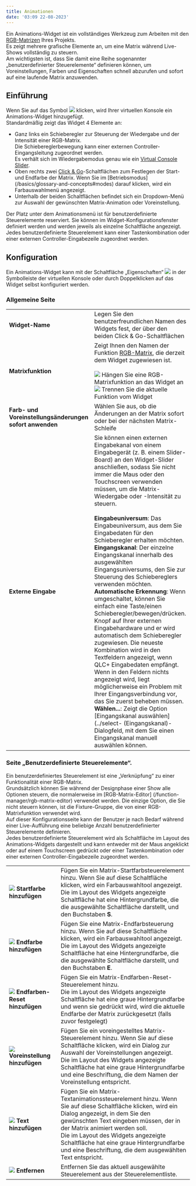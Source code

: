 ```yaml
---
title: Animationen
date: '03:09 22-08-2023'
---
```


Ein Animations-Widget ist ein vollständiges Werkzeug zum Arbeiten mit den [RGB-Matrizen](/basics/glossary-and-concepts#rgb-matrix) Ihres Projekts.  
Es zeigt mehrere grafische Elemente an, um eine Matrix während Live-Shows vollständig zu steuern.  
Am wichtigsten ist, dass Sie damit eine Reihe sogenannter „benutzerdefinierter Steuerelemente“ definieren können, um Voreinstellungen, Farben und Eigenschaften schnell abzurufen und sofort auf eine laufende Matrix anzuwenden.

Einführung
------------

Wenn Sie auf das Symbol ![](/basics/animation.png) klicken, wird Ihrer virtuellen Konsole ein Animations-Widget hinzugefügt.  
Standardmäßig zeigt das Widget 4 Elemente an:

* Ganz links ein Schieberegler zur Steuerung der Wiedergabe und der Intensität einer RGB-Matrix.  
    Die Schiebereglerbewegung kann einer externen Controller-Eingangsleitung zugeordnet werden.  
    Es verhält sich im Wiedergabemodus genau wie ein [Virtual Console Slider](../slider).
* Oben rechts zwei [Click & Go](/basics/glossary-and-concepts#click-and-go)-Schaltflächen zum Festlegen der Start- und Endfarbe der Matrix. Wenn Sie im [Betriebsmodus] (/basics/glossary-and-concepts#modes) darauf klicken, wird ein Farbauswahlmenü angezeigt.
* Unterhalb der beiden Schaltflächen befindet sich ein Dropdown-Menü zur Auswahl der gewünschten Matrix-Animation oder Voreinstellung.

Der Platz unter dem Animationsmenü ist für benutzerdefinierte Steuerelemente reserviert. Sie können im Widget-Konfigurationsfenster definiert werden und werden jeweils als einzelne Schaltfläche angezeigt.  
Jedes benutzerdefinierte Steuerelement kann einer Tastenkombination oder einer externen Controller-Eingabezeile zugeordnet werden.

Konfiguration
-------------

Ein Animations-Widget kann mit der Schaltfläche „Eigenschaften“ ![](/basics/edit.png) in der Symbolleiste der virtuellen Konsole oder durch Doppelklicken auf das Widget selbst konfiguriert werden.

### Allgemeine Seite

|     |     |
| --- | --- |
| **Widget-Name** | Legen Sie den benutzerfreundlichen Namen des Widgets fest, der über den beiden Click & Go-Schaltflächen | angezeigt wird
| **Matrixfunktion** | Zeigt Ihnen den Namen der Funktion [RGB-Matrix](/basics/glossary-and-concepts#rgb-matrix), die derzeit dem Widget zugewiesen ist.<br><br>![](/basics/attach.png) Hängen Sie eine RGB-Matrixfunktion an das Widget an <br>![](/basics/detach.png) Trennen Sie die aktuelle Funktion vom Widget |
| **Farb- und Voreinstellungsänderungen sofort anwenden** | Wählen Sie aus, ob die Änderungen an der Matrix sofort oder bei der nächsten Matrix-Schleife | angewendet werden müssen
| **Externe Eingabe** | Sie können einen externen Eingabekanal von einem Eingabegerät (z. B. einem Slider-Board) an den Widget-Slider anschließen, sodass Sie nicht immer die Maus oder den Touchscreen verwenden müssen, um die Matrix-Wiedergabe oder -Intensität zu steuern.<br><br> **Eingabeuniversum**: Das Eingabeuniversum, aus dem Sie Eingabedaten für den Schieberegler erhalten möchten.<br>**Eingangskanal**: Der einzelne Eingangskanal innerhalb des ausgewählten Eingangsuniversums, den Sie zur Steuerung des Schiebereglers verwenden möchten.<br>**Automatische Erkennung**: Wenn umgeschaltet, können Sie einfach eine Taste/einen Schieberegler/bewegen/drücken. Knopf auf Ihrer externen Eingabehardware und er wird automatisch dem Schieberegler zugewiesen. Die neueste Kombination wird in den Textfeldern angezeigt, wenn QLC+ Eingabedaten empfängt. Wenn in den Feldern nichts angezeigt wird, liegt möglicherweise ein Problem mit Ihrer Eingangsverbindung vor, das Sie zuerst beheben müssen.<br>**Wählen...**: Zeigt die Option [Eingangskanal auswählen](../select- (Eingangskanal)-Dialogfeld, mit dem Sie einen Eingangskanal manuell auswählen können. |

### Seite „Benutzerdefinierte Steuerelemente“.

Ein benutzerdefiniertes Steuerelement ist eine „Verknüpfung“ zu einer Funktionalität einer RGB-Matrix.  
Grundsätzlich können Sie während der Designphase einer Show alle Optionen steuern, die normalerweise im [RGB-Matrix-Editor] (/function-manager/rgb-matrix-editor) verwendet werden. Die einzige Option, die Sie nicht steuern können, ist die Fixture-Gruppe, die von einer RGB-Matrixfunktion verwendet wird.  
Auf dieser Konfigurationsseite kann der Benutzer je nach Bedarf während einer Live-Aufführung eine beliebige Anzahl benutzerdefinierter Steuerelemente definieren.  
Jedes benutzerdefinierte Steuerelement wird als Schaltfläche im Layout des Animations-Widgets dargestellt und kann entweder mit der Maus angeklickt oder auf einem Touchscreen gedrückt oder einer Tastenkombination oder einer externen Controller-Eingabezeile zugeordnet werden.

|     |     |
| --- | --- |
| **![](/basics/color.png) Startfarbe hinzufügen** | Fügen Sie ein Matrix-Startfarbsteuerelement hinzu. Wenn Sie auf diese Schaltfläche klicken, wird ein Farbauswahltool angezeigt.  <br>Die im Layout des Widgets angezeigte Schaltfläche hat eine Hintergrundfarbe, die die ausgewählte Schaltfläche darstellt, und den Buchstaben **S**. |
| **![](/basics/color.png) Endfarbe hinzufügen** | Fügen Sie eine Matrix-Endfarbsteuerung hinzu. Wenn Sie auf diese Schaltfläche klicken, wird ein Farbauswahltool angezeigt.  <br>Die im Layout des Widgets angezeigte Schaltfläche hat eine Hintergrundfarbe, die die ausgewählte Schaltfläche darstellt, und den Buchstaben **E**. |
| **![](/basics/fileclose.png) Endfarben-Reset hinzufügen** | Fügen Sie ein Matrix-Endfarben-Reset-Steuerelement hinzu.  <br>Die im Layout des Widgets angezeigte Schaltfläche hat eine graue Hintergrundfarbe und wenn sie gedrückt wird, wird die aktuelle Endfarbe der Matrix zurückgesetzt (falls zuvor festgelegt) |
| **![](/basics/script.png) Voreinstellung hinzufügen** | Fügen Sie ein voreingestelltes Matrix-Steuerelement hinzu. Wenn Sie auf diese Schaltfläche klicken, wird ein Dialog zur Auswahl der Voreinstellungen angezeigt.  <br>Die im Layout des Widgets angezeigte Schaltfläche hat eine graue Hintergrundfarbe und eine Beschriftung, die dem Namen der Voreinstellung entspricht. |
| **![](/basics/fonts.png) Text hinzufügen** | Fügen Sie ein Matrix-Textanimationssteuerelement hinzu. Wenn Sie auf diese Schaltfläche klicken, wird ein Dialog angezeigt, in dem Sie den gewünschten Text eingeben müssen, der in der Matrix animiert werden soll.  <br>Die im Layout des Widgets angezeigte Schaltfläche hat eine graue Hintergrundfarbe und eine Beschriftung, die dem ausgewählten Text entspricht. |
| **![](/basics/edit_remove.png) Entfernen** | Entfernen Sie das aktuell ausgewählte Steuerelement aus der Steuerelementliste. |f
